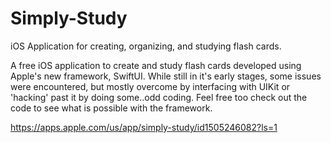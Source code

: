 # Simply-Study
iOS Application for creating, organizing, and studying flash cards.

A free iOS application to create and study flash cards developed using Apple's new framework, SwiftUI. While still in it's early stages, some issues were encountered, but mostly overcome by interfacing with UIKit or 'hacking' past it by doing some..odd coding. Feel free too check out the code to see what is possible with the framework.

https://apps.apple.com/us/app/simply-study/id1505246082?ls=1
